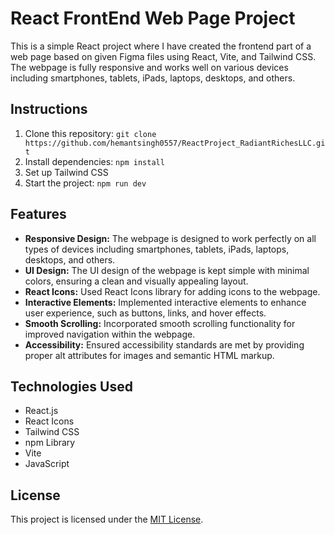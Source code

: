 # React FrontEnd Web Page Project

This is a simple React project where I have created the frontend part of a web page based on given Figma files using React, Vite, and Tailwind CSS. The webpage is fully responsive and works well on various devices including smartphones, tablets, iPads, laptops, desktops, and others.

## Instructions

1. Clone this repository: `git clone https://github.com/hemantsingh0557/ReactProject_RadiantRichesLLC.git` 
2. Install dependencies: `npm install`
3. Set up Tailwind CSS
4. Start the project: `npm run dev`

## Features

- **Responsive Design:** The webpage is designed to work perfectly on all types of devices including smartphones, tablets, iPads, laptops, desktops, and others.
- **UI Design:** The UI design of the webpage is kept simple with minimal colors, ensuring a clean and visually appealing layout.
- **React Icons:** Used React Icons library for adding icons to the webpage.
- **Interactive Elements:** Implemented interactive elements to enhance user experience, such as buttons, links, and hover effects.
- **Smooth Scrolling:** Incorporated smooth scrolling functionality for improved navigation within the webpage.
- **Accessibility:** Ensured accessibility standards are met by providing proper alt attributes for images and semantic HTML markup.

## Technologies Used

- React.js
- React Icons
- Tailwind CSS
- npm Library
- Vite
- JavaScript

## License

This project is licensed under the [MIT License](LICENSE).









